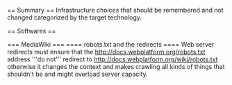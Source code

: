 == Summary ==
Infrastructure choices that should be remembered and not changed categorized by the target technology.

== Softwares ==

=== MediaWiki ===
==== robots.txt and the redirects ====
Web server redirects must ensure that the http://docs.webplatform.org/robots.txt address '''do not''' redirect to http://docs.webplatform.org/wiki/robots.txt otherwise it changes the context and makes crawling all kinds of things that shouldn't be and might overload server capacity.